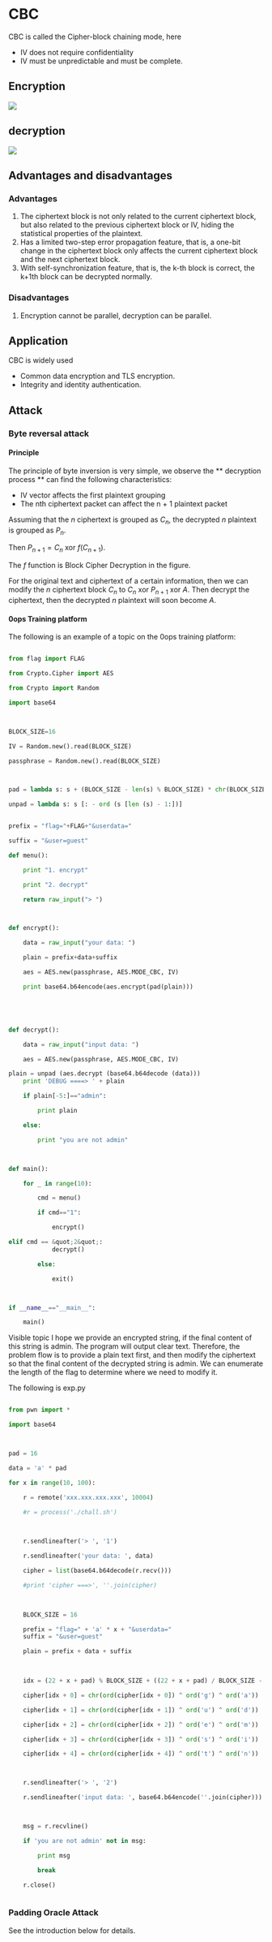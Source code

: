 # CBC


CBC is called the Cipher-block chaining mode, here


- IV does not require confidentiality
- IV must be unpredictable and must be complete.


## Encryption


![](./figure/cbc_encryption.png)



## decryption


![](./figure/cbc_decryption.png)



## Advantages and disadvantages


### Advantages


1. The ciphertext block is not only related to the current ciphertext block, but also related to the previous ciphertext block or IV, hiding the statistical properties of the plaintext.
2. Has a limited two-step error propagation feature, that is, a one-bit change in the ciphertext block only affects the current ciphertext block and the next ciphertext block.
3. With self-synchronization feature, that is, the k-th block is correct, the k+1th block can be decrypted normally.


### Disadvantages


1. Encryption cannot be parallel, decryption can be parallel.


## Application


CBC is widely used


- Common data encryption and TLS encryption.
- Integrity and identity authentication.


## Attack


### Byte reversal attack


#### Principle
The principle of byte inversion is very simple, we observe the ** decryption process ** can find the following characteristics:


- IV vector affects the first plaintext grouping
- The nth ciphertext packet can affect the n + 1 plaintext packet


Assuming that the $n$ ciphertext is grouped as $C_n$, the decrypted $n$ plaintext is grouped as $P_n$.


Then $P_{n+1}=C_n~\text{xor}~f(C_{n+1})$.


The $f$ function is $\text{Block Cipher Decryption}$ in the figure.


For the original text and ciphertext of a certain information, then we can modify the $n$ ciphertext block $C_n$ to $C_n~\text{xor}~P_{n+1}~\text{xor}~ A$. Then decrypt the ciphertext, then the decrypted $n$ plaintext will soon become $A$.


#### 0ops Training platform
The following is an example of a topic on the 0ops training platform:


```python

from flag import FLAG

from Crypto.Cipher import AES

from Crypto import Random

import base64



BLOCK_SIZE=16

IV = Random.new().read(BLOCK_SIZE)

passphrase = Random.new().read(BLOCK_SIZE)



pad = lambda s: s + (BLOCK_SIZE - len(s) % BLOCK_SIZE) * chr(BLOCK_SIZE - len(s) % BLOCK_SIZE)

unpad = lambda s: s [: - ord (s [len (s) - 1:])]


prefix = "flag="+FLAG+"&userdata="

suffix = "&user=guest"

def menu():

    print "1. encrypt"

    print "2. decrypt"

    return raw_input("> ")



def encrypt():

    data = raw_input("your data: ")

    plain = prefix+data+suffix

    aes = AES.new(passphrase, AES.MODE_CBC, IV)

    print base64.b64encode(aes.encrypt(pad(plain)))





def decrypt():

    data = raw_input("input data: ")

    aes = AES.new(passphrase, AES.MODE_CBC, IV)

plain = unpad (aes.decrypt (base64.b64decode (data)))
    print 'DEBUG ====> ' + plain

    if plain[-5:]=="admin":

        print plain

    else:

        print "you are not admin"



def main():

    for _ in range(10):

        cmd = menu()

        if cmd=="1":

            encrypt()

elif cmd == &quot;2&quot;:
            decrypt()

        else:

            exit()



if __name__=="__main__":

    main()

```



Visible topic I hope we provide an encrypted string, if the final content of this string is admin. The program will output clear text. Therefore, the problem flow is to provide a plain text first, and then modify the ciphertext so that the final content of the decrypted string is admin. We can enumerate the length of the flag to determine where we need to modify it.


The following is exp.py


```python

from pwn import *

import base64



pad = 16

data = 'a' * pad

for x in range(10, 100):

    r = remote('xxx.xxx.xxx.xxx', 10004)

    #r = process('./chall.sh')

    

    r.sendlineafter('> ', '1')

    r.sendlineafter('your data: ', data)

    cipher = list(base64.b64decode(r.recv()))

    #print 'cipher ===>', ''.join(cipher)

    

    BLOCK_SIZE = 16

    prefix = "flag=" + 'a' * x + "&userdata="
    suffix = "&user=guest"

    plain = prefix + data + suffix

    

    idx = (22 + x + pad) % BLOCK_SIZE + ((22 + x + pad) / BLOCK_SIZE - 1) * BLOCK_SIZE

    cipher[idx + 0] = chr(ord(cipher[idx + 0]) ^ ord('g') ^ ord('a'))

    cipher[idx + 1] = chr(ord(cipher[idx + 1]) ^ ord('u') ^ ord('d'))

    cipher[idx + 2] = chr(ord(cipher[idx + 2]) ^ ord('e') ^ ord('m'))

    cipher[idx + 3] = chr(ord(cipher[idx + 3]) ^ ord('s') ^ ord('i'))

    cipher[idx + 4] = chr(ord(cipher[idx + 4]) ^ ord('t') ^ ord('n'))



    r.sendlineafter('> ', '2')

    r.sendlineafter('input data: ', base64.b64encode(''.join(cipher)))



    msg = r.recvline()

    if 'you are not admin' not in msg:

        print msg

        break

    r.close()  



```

### Padding Oracle Attack

See the introduction below for details.